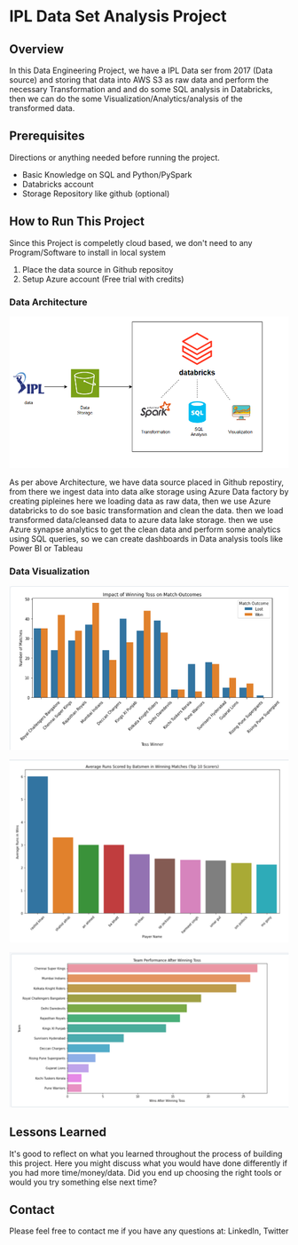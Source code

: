 # IPL Data Set Analysis Project

## Overview

In this Data Engineering Project, we have a IPL Data ser from 2017 (Data source) and storing that data into AWS S3 as raw data and perform the necessary Transformation and and do some SQL analysis in Databricks, then we can do the some Visualization/Analytics/analysis of the transformed data.

## Prerequisites

Directions or anything needed before running the project.

- Basic Knowledge on SQL and Python/PySpark
- Databricks account
- Storage Repository like github (optional)

## How to Run This Project

Since this Project is compeletly cloud based, we don't need to any Program/Software to install in local system

1. Place the data source in Github repositoy
2. Setup Azure account (Free trial with credits)

### Data Architecture

![Example architecture image](Images/Architecture.png)

As per above Architecture, we have data source placed in Github repostiry, from there we ingest data into data alke storage using Azure Data factory by creating pipleines here we loading data as raw data, then we use Azure databricks to do soe basic transformation and clean the data. then we load transformed data/cleansed data to azure data lake storage. then we use Azure synapse analytics to get the clean data and perform some analytics using SQL queries, so we can create dashboards in Data analysis tools like Power BI or Tableau

### Data Visualization

![alt-pipeline-image](Images/image1.png)

![alt-data-visuaization](Images/image2.png)

![alt-data-visuaization](Images/image3.png)

## Lessons Learned

It's good to reflect on what you learned throughout the process of building this project. Here you might discuss what you would have done differently if you had more time/money/data. Did you end up choosing the right tools or would you try something else next time?

## Contact

Please feel free to contact me if you have any questions at: LinkedIn, Twitter
